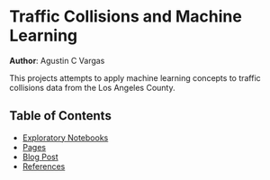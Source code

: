 # Traffic Collisions and Machine Learning

**Author**: Agustin C Vargas

This projects attempts to apply machine learning concepts to traffic collisions data from the Los Angeles County.

## Table of Contents

- [Exploratory Notebooks](https://github.com/AVData/Traffic-Collision-ML-Project/tree/master/Exploratory_Notebooks)
- [Pages](https://github.com/AVData/Traffic-Collision-ML-Project/tree/master/pages)
- [Blog Post](https://medium.com/@mydata/collisions-and-those-involved-b7d3b13e08ec)
- [References](https://github.com/AVData/Traffic-Collision-ML-Project/tree/master/references)
